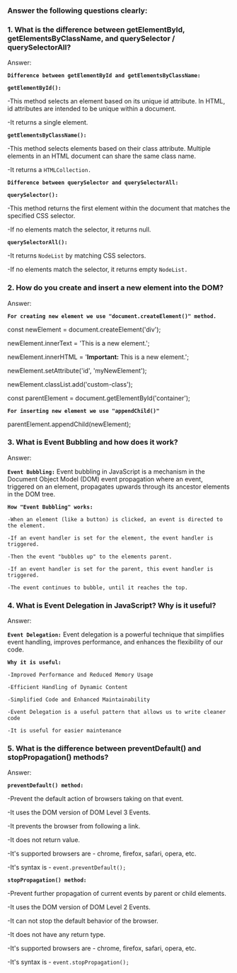 ### Answer the following questions clearly:

### 1. What is the difference between **getElementById, getElementsByClassName, and querySelector / querySelectorAll**?

Answer:

  **`Difference between getElementById and getElementsByClassName:`**

  **`getElementById():`** 

  -This method selects an element based on its unique id attribute. In HTML, id attributes are intended to 
   be unique within a document.

  -It returns a single element.

  **`getElementsByClassName():`** 

  -This method selects elements based on their class attribute. Multiple elements in an  HTML document can 
   share the same class name.

  -It returns a `HTMLCollection.`

  **`Difference between querySelector and querySelectorAll:`**

  **`querySelector():`**

  -This method returns the first element within the document that matches the specified CSS selector. 

  -If no elements match the selector, it returns null.

  **`querySelectorAll():`** 

  -It returns `NodeList` by matching CSS selectors. 

  -If no elements match the selector, it returns empty `NodeList.`


### 2. How do you **create and insert a new element into the DOM**?

Answer: 

  **`For creating new element we use "document.createElement()" method.`**

  const newElement = document.createElement('div'); 

  newElement.innerText = 'This is a new element.';

  newElement.innerHTML = '<strong>Important:</strong> This is a new element.';

  newElement.setAttribute('id', 'myNewElement');

  newElement.classList.add('custom-class');

  const parentElement = document.getElementById('container');

  **`For inserting new element we use "appendChild()"`**

  parentElement.appendChild(newElement);

  
### 3. What is **Event Bubbling** and how does it work?

Answer:

  **`Event Bubbling:`** 
   Event bubbling in JavaScript is a mechanism in the Document Object Model (DOM) event propagation where an event, triggered on an element, propagates upwards through its ancestor elements in the DOM tree. 
  
  **`How "Event Bubbling" works:`**

    -When an element (like a button) is clicked, an event is directed to the element.

    -If an event handler is set for the element, the event handler is triggered.

    -Then the event "bubbles up" to the elements parent.

    -If an event handler is set for the parent, this event handler is triggered.

    -The event continues to bubble, until it reaches the top.

    
### 4. What is **Event Delegation** in JavaScript? Why is it useful?

Answer: 

  **`Event Delegation:`** 
   Event delegation is a powerful technique that simplifies event handling, improves performance, and enhances the flexibility of our code.

  **`Why it is useful:`**

    -Improved Performance and Reduced Memory Usage

    -Efficient Handling of Dynamic Content

    -Simplified Code and Enhanced Maintainability

    -Event Delegation is a useful pattern that allows us to write cleaner code

    -It is useful for easier maintenance


### 5. What is the difference between **preventDefault() and stopPropagation()** methods?

Answer:

**`preventDefault() method:`**

  -Prevent the default action of browsers taking on that event.

  -It uses the DOM version of DOM Level 3 Events.

  -It prevents the browser from following a link.

  -It does not return value.

  -It's supported browsers are - chrome, firefox, safari, opera, etc.

  -It's syntax is - `event.preventDefault();`


**`stopPropagation() method:`**

  -Prevent further propagation of current events by parent or child elements.

  -It uses the DOM version of DOM Level 2 Events.

  -It can not stop the default behavior of the browser.

  -It does not have any return type.

  -It's supported browsers are - chrome, firefox, safari, opera, etc.

  -It's syntax is - `event.stopPropagation();`
  